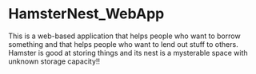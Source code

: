 # HamsterNest_WebApp
This is a web-based application that helps people who want to borrow something and that helps people who want to lend out stuff to others.
Hamster is good at storing things and its nest is a mysterable space with unknown storage capacity!!